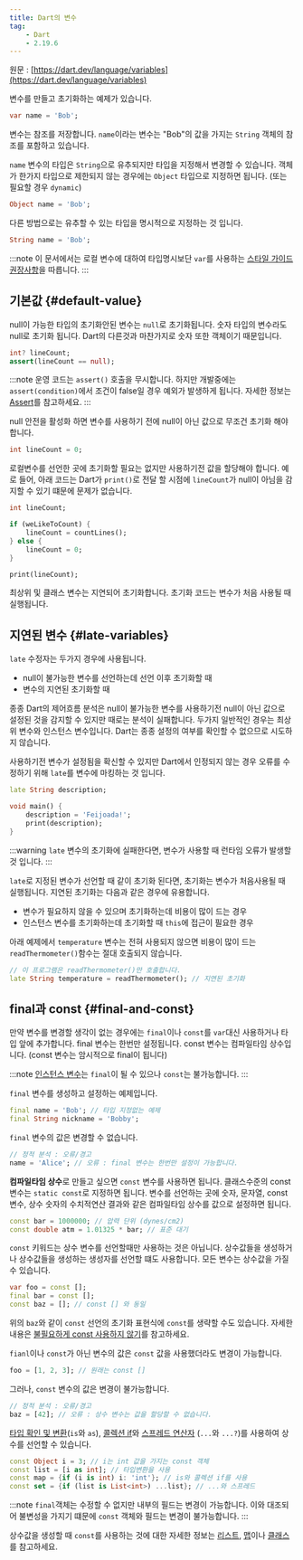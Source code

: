 ```yaml
---
title: Dart의 변수
tag:
    - Dart
    - 2.19.6
---
```


원문 : [https://dart.dev/language/variables](https://dart.dev/language/variables)

변수를 만들고 초기화하는 예제가 있습니다.

```dart
var name = 'Bob';
```

변수는 참조를 저장합니다.
`name`이라는 변수는 "Bob"의 값을 가지는 `String` 객체의 참조를 포함하고 있습니다.

`name` 변수의 타입은 `String`으로 유추되지만 타입을 지정해서 변경할 수 있습니다.
객체가 한가지 타입으로 제한되지 않는 경우에는 `Object` 타입으로 지정하면 됩니다. (또는 필요할 경우 `dynamic`)

```dart
Object name = 'Bob';
```

다른 방법으로는 유추할 수 있는 타입을 명시적으로 지정하는 것 입니다.

```dart
String name = 'Bob';
```

:::note
이 문서에서는 로컬 변수에 대하여 타입명시보단 `var`를 사용하는 [스타일 가이드 권장사항](https://dart.dev/guides/language/effective-dart/design#types)을 따릅니다.
:::

## 기본값 {#default-value}

null이 가능한 타입의 초기화안된 변수는 `null`로 초기화됩니다.
숫자 타입의 변수라도 null로 초기화 됩니다.
Dart의 다른것과 마찬가지로 숫자 또한 객체이기 때문입니다.

```dart
int? lineCount;
assert(lineCount == null);
```

:::note
운영 코드는 `assert()` 호출을 무시합니다.
하지만 개발중에는 `assert(condition)`에서 조건이 false일 경우 예외가 발생하게 됩니다.
자세한 정보는 [Assert](https://dart.dev/language/control-flow#assert)를 참고하세요.
:::

null 안전을 활성화 하면 변수를 사용하기 전에 null이 아닌 값으로 무조건 초기화 해야합니다.

```dart
int lineCount = 0;
```

로컬변수를 선언한 곳에 초기화할 필요는 없지만 사용하기전 값을 할당해야 합니다.
예로 들어, 아래 코드는 Dart가 `print()`로 전달 할 시점에 `lineCount`가 null이 아님을 감지할 수 있기 떄문에 문제가 없습니다.

```dart
int lineCount;

if (weLikeToCount) {
    lineCount = countLines();
} else {
    lineCount = 0;
}

print(lineCount);
```

최상위 및 클래스 변수는 지연되어 초기화합니다.
초기화 코드는 변수가 처음 사용될 때 실행됩니다.

## 지연된 변수 {#late-variables}

`late` 수정자는 두가지 경우에 사용됩니다.

* null이 불가능한 변수를 선언하는데 선언 이후 초기화할 때
* 변수의 지연된 초기화할 때

종종 Dart의 제어흐름 분석은 null이 불가능한 변수를 사용하기전 null이 아닌 값으로 설정된 것을 감지할 수 있지만 때로는 분석이 실패합니다.
두가지 일반적인 경우는 최상위 변수와 인스턴스 변수입니다.
Dart는 종종 설정의 여부를 확인할 수 없으므로 시도하지 않습니다.

사용하기전 변수가 설정됨을 확신할 수 있지만 Dart에서 인정되지 않는 경우 오류를 수정하기 위해 `late`를 변수에 마킹하는 것 입니다.

```dart
late String description;

void main() {
    description = 'Feijoada!';
    print(description);
}
```

:::warning
`late` 변수의 초기화에 실패한다면, 변수가 사용할 때 런타임 오류가 발생할 것 입니다.
:::

`late`로 지정된 변수가 선언할 때 같이 초기화 된다면, 초기화는 변수가 처음사용될 때 실행됩니다.
지연된 초기화는 다음과 같은 경우에 유용합니다.

* 변수가 필요하지 않을 수 있으며 초기화하는데 비용이 많이 드는 경우
* 인스턴스 변수를 초기화하는데 초기화할 때 `this`에 접근이 필요한 경우

아래 예제에서 `temperature` 변수는 전혀 사용되지 않으면 비용이 많이 드는 `readThermometer()`함수는 절대 호출되지 않습니다.

```dart
// 이 프로그램은 readThermometer()만 호출합니다.
late String temperature = readThermometer(); // 지연된 초기화
```

## final과 const {#final-and-const}

만약 변수를 변경할 생각이 없는 경우에는 `final`이나 `const`를 `var`대신 사용하거나 타입 앞에 추가합니다.
final 변수는 한번만 설정됩니다.
const 변수는 컴파일타임 상수입니다. (const 변수는 암시적으로 final이 됩니다)

:::note
[인스턴스 변수](https://dart.dev/language/classes#instance-variables)는 `final`이 될 수 있으나 `const`는 불가능합니다.
:::

`final` 변수를 생성하고 설정하는 예제입니다.

```dart
final name = 'Bob'; // 타입 지정없는 예제
final String nickname = 'Bobby';
```

`final` 변수의 값은 변경할 수 없습니다.

```dart
// 정적 분석 : 오류/경고
name = 'Alice'; // 오류 : final 변수는 한번만 설정이 가능합니다.
```

**컴파일타임 상수**로 만들고 싶으면 `const` 변수를 사용하면 됩니다.
클래스수준의 const 변수는 `static const`로 지정하면 됩니다.
변수를 선언하는 곳에 숫자, 문자열, const 변수, 상수 숫자의 수치적연산 결과와 같은 컴파일타임 상수를 값으로 설정하면 됩니다.

```dart
const bar = 1000000; // 압력 단위 (dynes/cm2)
const double atm = 1.01325 * bar; // 표준 대기
```

`const` 키워드는 상수 변수를 선언할때만 사용하는 것은 아닙니다.
상수값들을 생성하거나 상수값들을 생성하는 생성자를 선언할 떄도 사용합니다.
모든 변수는 상수값을 가질 수 있습니다.

```dart
var foo = const [];
final bar = const [];
const baz = []; // const [] 와 동일
```

위의 `baz`와 같이 `const` 선언의 초기화 표현식에 `const`를 생략할 수도 있습니다.
자세한 내용은 [불필요하게 const 사용하지 않기](https://dart.dev/guides/language/effective-dart/usage#dont-use-const-redundantly)를 참고하세요.

`fianl`이나 `const`가 아닌 변수의 값은 `const` 값을 사용했더라도 변경이 가능합니다.

```dart
foo = [1, 2, 3]; // 원래는 const []
```

그러나, `const` 변수의 값은 변경이 불가능합니다.

```dart
// 정적 분석 : 오류/경고
baz = [42]; // 오류 : 상수 변수는 값을 할당할 수 없습니다.
```

[타입 확인 및 변환](operators.md#type-test-operators)(`is`와 `as`), [콜렉션 if](https://dart.dev/language/collections#collection-operators)와 [스프레드 연산자](https://dart.dev/language/collections#spread-operators) (`...`와 `...?`)를 사용하여 상수를 선언할 수 있습니다.

```dart
const Object i = 3; // i는 int 값을 가지는 const 객체
const list = [i as int]; // 타입변환을 사용
const map = {if (i is int) i: 'int'}; // is와 콜렉션 if를 사용
const set = {if (list is List<int>) ...list}; // ...와 스프레드
```

:::note
`final`객체는 수정할 수 없지만 내부의 필드는 변경이 가능합니다.
이와 대조되어 불변성을 가지기 떄문에 `const` 객체와 필드는 변경이 불가능합니다.
:::

상수값을 생성할 때 `const`를 사용하는 것에 대한 자세한 정보는 [리스트](https://dart.dev/language/collections#lists), [맵](https://dart.dev/language/collections#maps)이나 [클래스](https://dart.dev/language/classes)를 참고하세요.

<AdsenseB />